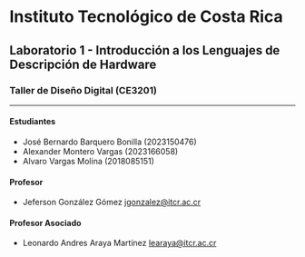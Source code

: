 # Instituto Tecnológico de Costa Rica

## Laboratorio 1 - Introducción a los Lenguajes de Descripción de Hardware

### Taller de Diseño Digital (CE3201)

---

#### Estudiantes

- José Bernardo Barquero Bonilla (2023150476)
- Alexander Montero Vargas (2023166058)
- Alvaro Vargas Molina (2018085151)

#### Profesor

- Jeferson González Gómez <jgonzalez@itcr.ac.cr>

#### Profesor Asociado

- Leonardo Andres Araya Martínez <learaya@itcr.ac.cr>
